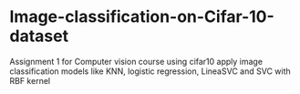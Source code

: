# Image-classification-on-Cifar-10-dataset
Assignment 1 for Computer vision course using cifar10 apply image classification models like KNN, logistic regression, LineaSVC and SVC with RBF kernel
